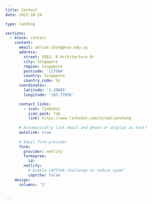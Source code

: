 ```yaml
---
title: Contact
date: 2022-10-24

type: landing

sections:
  - block: contact
    content:
      email: adrian.chong@nus.edu.sg
      address:
        street: SDE4, 8 Architecture Dr
        city: Singapore
        region: Singapore
        postcode: '117564'
        country: Singapore
        country_code: SG
      coordinates:
        latitude: '1.29695'
        longitude: '103.77026'

      contact_links:
        - icon: linkedin
          icon_pack: fab
          link: https://www.linkedin.com/in/adrianchong
    
      # Automatically link email and phone or display as text?
      autolink: true
    
      # Email form provider
      form:
        provider: netlify
        formspree:
          id:
        netlify:
          # Enable CAPTCHA challenge to reduce spam?
          captcha: false
    design:
      columns: '1'


---
```


